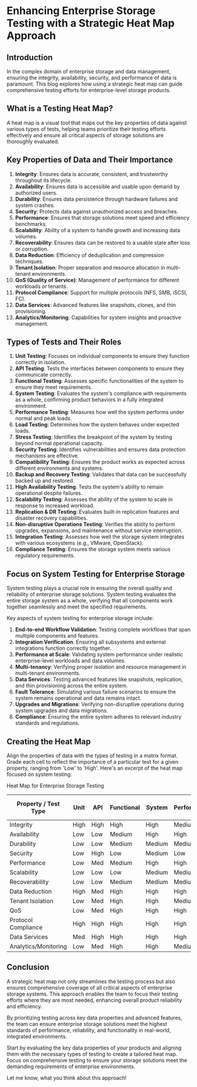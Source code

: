 # Enhancing Enterprise Storage Testing with a Strategic Heat Map Approach

## Introduction

In the complex domain of enterprise storage and data management, ensuring the integrity, availability, security, and performance of data is paramount. This blog explores how using a strategic heat map can guide comprehensive testing efforts for enterprise-level storage products.

## What is a Testing Heat Map?

A heat map is a visual tool that maps out the key properties of data against various types of tests, helping teams prioritize their testing efforts effectively and ensure all critical aspects of storage solutions are thoroughly evaluated.

## Key Properties of Data and Their Importance

1. **Integrity**: Ensures data is accurate, consistent, and trustworthy throughout its lifecycle.
2. **Availability**: Ensures data is accessible and usable upon demand by authorized users.
3. **Durability**: Ensures data persistence through hardware failures and system crashes.
4. **Security**: Protects data against unauthorized access and breaches.
5. **Performance**: Ensures that storage solutions meet speed and efficiency benchmarks.
6. **Scalability**: Ability of a system to handle growth and increasing data volumes.
7. **Recoverability**: Ensures data can be restored to a usable state after loss or corruption.
8. **Data Reduction**: Efficiency of deduplication and compression techniques.
9. **Tenant Isolation**: Proper separation and resource allocation in multi-tenant environments.
10. **QoS (Quality of Service)**: Management of performance for different workloads or tenants.
11. **Protocol Compliance**: Support for multiple protocols (NFS, SMB, iSCSI, FC).
12. **Data Services**: Advanced features like snapshots, clones, and thin provisioning.
13. **Analytics/Monitoring**: Capabilities for system insights and proactive management.

## Types of Tests and Their Roles

1. **Unit Testing**: Focuses on individual components to ensure they function correctly in isolation.
2. **API Testing**: Tests the interfaces between components to ensure they communicate correctly.
3. **Functional Testing**: Assesses specific functionalities of the system to ensure they meet requirements.
4. **System Testing**: Evaluates the system's compliance with requirements as a whole, confirming product behaviors in a fully integrated environment.
5. **Performance Testing**: Measures how well the system performs under normal and peak loads.
6. **Load Testing**: Determines how the system behaves under expected loads.
7. **Stress Testing**: Identifies the breakpoint of the system by testing beyond normal operational capacity.
8. **Security Testing**: Identifies vulnerabilities and ensures data protection mechanisms are effective.
9. **Compatibility Testing**: Ensures the product works as expected across different environments and systems.
10. **Backup and Recovery Testing**: Validates that data can be successfully backed up and restored.
11. **High Availability Testing**: Tests the system's ability to remain operational despite failures.
12. **Scalability Testing**: Assesses the ability of the system to scale in response to increased workload.
13. **Replication & DR Testing**: Evaluates built-in replication features and disaster recovery capabilities.
14. **Non-disruptive Operations Testing**: Verifies the ability to perform upgrades, expansions, and maintenance without service interruption.
15. **Integration Testing**: Assesses how well the storage system integrates with various ecosystems (e.g., VMware, OpenStack).
16. **Compliance Testing**: Ensures the storage system meets various regulatory requirements.

## Focus on System Testing for Enterprise Storage

System testing plays a crucial role in ensuring the overall quality and reliability of enterprise storage solutions. System testing evaluates the entire storage system as a whole, verifying that all components work together seamlessly and meet the specified requirements.

Key aspects of system testing for enterprise storage include:

1. **End-to-end Workflow Validation**: Testing complete workflows that span multiple components and features.
2. **Integration Verification**: Ensuring all subsystems and external integrations function correctly together.
3. **Performance at Scale**: Validating system performance under realistic enterprise-level workloads and data volumes.
4. **Multi-tenancy**: Verifying proper isolation and resource management in multi-tenant environments.
5. **Data Services**: Testing advanced features like snapshots, replication, and thin provisioning across the entire system.
6. **Fault Tolerance**: Simulating various failure scenarios to ensure the system remains operational and data remains intact.
7. **Upgrades and Migrations**: Verifying non-disruptive operations during system upgrades and data migrations.
8. **Compliance**: Ensuring the entire system adheres to relevant industry standards and regulations.

## Creating the Heat Map

Align the properties of data with the types of testing in a matrix format. Grade each cell to reflect the importance of a particular test for a given property, ranging from 'Low' to 'High'. Here's an excerpt of the heat map focused on system testing:

Heat Map for Enterprise Storage Testing

Property / Test Type | Unit | API | Functional | System | Performance | Load | Stress | Security | Compatibility | Backup & Recovery | High Availability | Scalability | Replication & DR | Non-disruptive Operations | Integration | Compliance
---------------------|------|-----|------------|--------|-------------|------|--------|----------|---------------|-------------------|-------------------|-------------|-----------------|---------------------------|-------------|------------
Integrity            | High | High| High       | High   | Medium      | Low  | Low    | Medium   | High          | High              | Medium            | Low         | High            | Medium                    | High        | High
Availability         | Low  | Low | Medium     | High   | High        | High | High   | Medium   | Medium        | Medium            | High              | Medium      | High            | High                      | Medium      | Medium
Durability           | Low  | Low | Medium     | Medium | Medium      | Low  | Low    | Medium   | High          | High              | Medium            | Low         | High            | Low                       | Low         | Medium
Security             | Low  | High| Low        | Medium | Low         | Low  | Low    | High     | Medium        | Medium            | Medium            | Low         | Medium          | Low                       | Medium      | High
Performance          | Low  | Med | Medium     | High   | High        | High | High   | Medium   | Medium        | Low               | Medium            | High        | Medium          | Medium                    | Medium      | Low
Scalability          | Low  | Low | Low        | Medium | Medium      | Med  | Medium | Medium   | Medium        | Low               | Low               | High        | Medium          | High                      | Medium      | Low
Recoverability       | Low  | Low | Medium     | Medium | Medium      | Low  | Low    | Medium   | Medium        | High              | Medium            | Low         | High            | Low                       | Low         | Medium
Data Reduction       | High | Med | High       | High   | High        | High | High   | Low      | Medium        | Medium            | Low               | Medium      | Medium          | Low                       | Low         | Low
Tenant Isolation     | Low  | Med | High       | High   | Medium      | Med  | Medium | High     | Low           | Low               | Medium            | Medium      | Low             | Medium                    | High        | High
QoS                  | Low  | Med | High       | High   | High        | High | High   | Low      | Medium        | Low               | High              | High        | Low             | Medium                    | Medium      | Low
Protocol Compliance  | High | High| High       | High   | High        | Med  | Medium | Medium   | High          | Low               | Low               | Low         | Medium          | Low                       | High        | Medium
Data Services        | Med  | High| High       | High   | High        | Med  | Medium | Medium   | Medium        | High              | Medium            | Medium      | High            | Medium                    | High        | Medium
Analytics/Monitoring | Low  | Med | High       | High   | Medium      | Med  | Medium | Medium   | Low           | Low               | Medium            | Medium      | Medium          | High                      | High        | Medium


## Conclusion

A strategic heat map not only streamlines the testing process but also ensures comprehensive coverage of all critical aspects of enterprise storage systems. This approach enables the team to focus their testing efforts where they are most needed, enhancing overall product reliability and efficiency.

By prioritizing testing across key data properties and advanced features, the team can ensure enterprise storage solutions meet the highest standards of performance, reliability, and functionality in real-world, integrated environments.

Start by evaluating the key data properties of your products and aligning them with the necessary types of testing to create a tailored heat map. Focus on comprehensive testing to ensure your storage solutions meet the demanding requirements of enterprise environments.

Let me know, what you think about this approach! 
